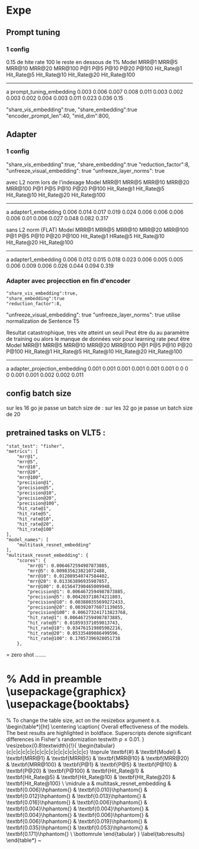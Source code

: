 # Expe

## Prompt tuning

### 1 config

0.15 de hite rate 100 le reste en dessous de 1%
    Model                      MRR@1    MRR@5    MRR@10    MRR@20    MRR@100    P@1    P@5    P@10    P@20    P@100    Hit_Rate@1    Hit_Rate@5    Hit_Rate@10    Hit_Rate@20    Hit_Rate@100
---  -----------------------  -------  -------  --------  --------  ---------  -----  -----  ------  ------  -------  ------------  ------------  -------------  -------------  --------------
a    prompt_tuning_embedding    0.003    0.006     0.007     0.008      0.011  0.003  0.002   0.003   0.002    0.004         0.003         0.011          0.023          0.036            0.15

"share_vis_embedding":true,
"share_embedding":true
"encoder_prompt_len":40,
"mid_dim":800,

## Adapter

### 1 config

"share_vis_embedding":true,
"share_embedding":true
"reduction_factor":8,
"unfreeze_visual_embedding": true
"unfreeze_layer_norms": true

avec L2 norm lors de l'indexage
    Model                 MRR@1    MRR@5    MRR@10    MRR@20    MRR@100    P@1    P@5    P@10    P@20    P@100    Hit_Rate@1    Hit_Rate@5    Hit_Rate@10    Hit_Rate@20    Hit_Rate@100
---  ------------------  -------  -------  --------  --------  ---------  -----  -----  ------  ------  -------  ------------  ------------  -------------  -------------  --------------
a    adapter1_embedding    0.006    0.014     0.017     0.019      0.024  0.006  0.006   0.006   0.006     0.01         0.006         0.027          0.048          0.082           0.317

sans L2 norm (FLAT)
    Model                 MRR@1    MRR@5    MRR@10    MRR@20    MRR@100    P@1    P@5    P@10    P@20    P@100    Hit_Rate@1    HRate@5    Hit_Rate@10    Hit_Rate@20    Hit_Rate@100
---  ------------------  -------  -------  --------  --------  ---------  -----  -----  ------  ------  -------  ------------  ---------  -------------  -------------  --------------
a    adapter1_embedding    0.006    0.012     0.015     0.018      0.023  0.006  0.005   0.005   0.006    0.009         0.006      0.026          0.044          0.094           0.319

### Adapter avec projecction en fin d'encoder

    "share_vis_embedding":true,
    "share_embedding":true
    "reduction_factor":8,
"unfreeze_visual_embedding": true
"unfreeze_layer_norms": true
utilise normalization de Sentence T5

Resultat catastrophique, très vite atteint un seuil
Peut être du au paramètre de training
ou alors le manque de données
voir pour learning rate peut être
    Model                           MRR@1    MRR@5    MRR@10    MRR@20    MRR@100    P@1    P@5    P@10    P@20    P@100    Hit_Rate@1    Hit_Rate@5    Hit_Rate@10    Hit_Rate@20    Hit_Rate@100
---  ----------------------------  -------  -------  --------  --------  ---------  -----  -----  ------  ------  -------  ------------  ------------  -------------  -------------  --------------
a    adapter_projection_embedding    0.001    0.001     0.001     0.001      0.001  0.001      0       0       0        0         0.001         0.001          0.002          0.002           0.011

## config batch size

sur les 16 go je passe un batch size de :
sur les 32 go je passe un batch size de 20



## pretrained tasks on VLT5 :


    "stat_test": "fisher",
    "metrics": [
        "mrr@1",
        "mrr@5",
        "mrr@10",
        "mrr@20",
        "mrr@100",
        "precision@1",
        "precision@5",
        "precision@10",
        "precision@20",
        "precision@100",
        "hit_rate@1",
        "hit_rate@5",
        "hit_rate@10",
        "hit_rate@20",
        "hit_rate@100"
    ],
    "model_names": [
        "multitask_resnet_embedding"
    ],
    "multitask_resnet_embedding": {
        "scores": {
            "mrr@1": 0.0064672594987873885,
            "mrr@5": 0.009835623821072488,
            "mrr@10": 0.012089540747584402,
            "mrr@20": 0.013363896935987857,
            "mrr@100": 0.015647390465009948,
            "precision@1": 0.0064672594987873885,
            "precision@5": 0.004203718674211803,
            "precision@10": 0.003880355699272433,
            "precision@20": 0.003920776071139855,
            "precision@100": 0.006273241713823768,
            "hit_rate@1": 0.0064672594987873885,
            "hit_rate@5": 0.018593371059013743,
            "hit_rate@10": 0.034761519805982216,
            "hit_rate@20": 0.05335489086499596,
            "hit_rate@100": 0.17057396928051738
        },


= zero shot .......


% Add in preamble
\usepackage{graphicx}
\usepackage{booktabs}
========================


% To change the table size, act on the resizebox argument `0.8`.
\begin{table*}[ht]
\centering
\caption{
Overall effectiveness of the models.
The best results are highlighted in boldface.
Superscripts denote significant differences in Fisher's randomization testwith $p \le 0.01$.
}
\resizebox{0.8\textwidth}{!}{
\begin{tabular}{c|c|c|c|c|c|c|c|c|c|c|c|c|c|c|c|c}
\toprule
\textbf{\#}
& \textbf{Model}
& \textbf{MRR@1}
& \textbf{MRR@5}
& \textbf{MRR@10}
& \textbf{MRR@20}
& \textbf{MRR@100}
& \textbf{P@1}
& \textbf{P@5}
& \textbf{P@10}
& \textbf{P@20}
& \textbf{P@100}
& \textbf{Hit_Rate@1}
& \textbf{Hit_Rate@5}
& \textbf{Hit_Rate@10}
& \textbf{Hit_Rate@20}
& \textbf{Hit_Rate@100} \\
\midrule
a &
multitask\_resnet\_embedding &
\textbf{0.006}\hphantom{} &
\textbf{0.010}\hphantom{} &
\textbf{0.012}\hphantom{} &
\textbf{0.013}\hphantom{} &
\textbf{0.016}\hphantom{} &
\textbf{0.006}\hphantom{} &
\textbf{0.004}\hphantom{} &
\textbf{0.004}\hphantom{} &
\textbf{0.004}\hphantom{} &
\textbf{0.006}\hphantom{} &
\textbf{0.006}\hphantom{} &
\textbf{0.019}\hphantom{} &
\textbf{0.035}\hphantom{} &
\textbf{0.053}\hphantom{} &
\textbf{0.171}\hphantom{} \\
\bottomrule
\end{tabular}
}
\label{tab:results}
\end{table*}
~                 